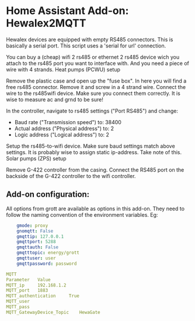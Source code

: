 # Home Assistant Add-on: Hewalex2MQTT

Hewalex devices are equipped with empty RS485 connectors. This is basically a serial port. This script uses a 'serial for url' connection.

You can buy a (cheap) wifi 2 rs485 or ethernet 2 rs485 device wich you attach to the rs485 port you want to interface with. And you need a piece of wire with 4 strands.
Heat pumps (PCWU) setup

Remove the plastic case and open up the "fuse box". In here you will find a free rs485 connector. Remove it and screw in a 4 strand wire. Connect the wire to the rs485wifi device. Make sure you connect them correctly. It is wise to measure ac and grnd to be sure!

In the controller, navigate to rs485 settings ("Port RS485") and change:
- Baud rate ("Transmission speed") to: 38400
- Actual address ("Physical address") to: 2
- Logic address ("Logical address") to: 2

Setup the rs485-to-wifi device. Make sure baud settings match above settings. It is probably wise to assign static ip-address. Take note of this.
Solar pumps (ZPS) setup

Remove G-422 controller from the casing. Connect the RS485 port on the backside of the G-422 controller to the wifi controller.

## Add-on configuration:
All options from grott are available as options in this add-on. They need to follow the naming convention of the environment variables. Eg:  
```yaml
	gmode: proxy
	gnomqtt: False
	gmqttip: 127.0.0.1
	gmqttport: 5288
	gmqttauth: False
	gmqtttopic: energy/grott
	gmqttuser: user
	gmqttpassword: password

MQTT
Parameter 	Value
MQTT_ip 	192.168.1.2
MQTT_port 	1883
MQTT_authentication 	True
MQTT_user 	
MQTT_pass 	
MQTT_GatewayDevice_Topic 	HewaGate
```

